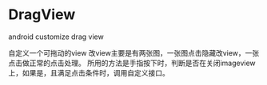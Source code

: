# DragView
android customize drag view

自定义一个可拖动的view
改view主要是有两张图，一张图点击隐藏改view，一张点击做正常的点击处理。
所用的方法是手指按下时，判断是否在关闭imageview上，如果是，且满足点击条件时，调用自定义接口。
